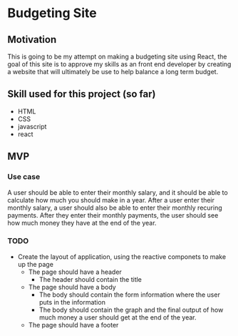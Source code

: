 # Budgeting Site

## Motivation

This is going to be my attempt on making a budgeting site using React, the goal of this site is to approve my skills as an front end developer by creating a website that will ultimately be use to help balance a long term budget.

## Skill used for this project (so far)

* HTML
* CSS
* javascript
* react

## MVP

### Use case

A user should be able to enter their monthly salary, and it should be able to calculate how much you should make in a year. After a user enter their monthly salary, a user should also be able to enter their monthly recuring payments. After they enter their monthly payments, the user should see how much money they have at the end of the year.

### TODO

* Create the layout of application, using the reactive componets to make up the page
  * The page should have a header
    * The header should contain the title
  * The page should have a body
    * The body should contain the form information where the user puts in the information
    * The body should contain the graph and the final output of how much money a user should get at the end of the year.
  * The page should have a footer